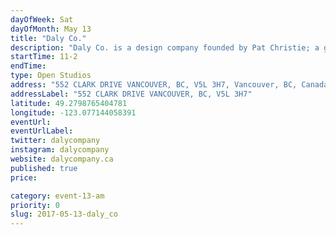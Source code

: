 ```yaml
---
dayOfWeek: Sat
dayOfMonth: May 13
title: "Daly Co."
description: "Daly Co. is a design company founded by Pat Christie; a graduate from Emily Carr University in Industrial Design, and recent Emily Award Winner. <br> <br> With a specialization in wood products, the company has been established around thoughtful human-centred design, undertaking projects that activate local capacity and incorporate regional materials.<br> <br> Ask us about our next project - 312 Main - and why our team has been given permission to come on board to design and develop the feature furniture and fixtures for the space. Past clients include Virtuous Pie, Science World, Pyrrha Jewelry, Harlow Skin Care, and Dinner on the Pier.<br> <br> Experience collaborative design through the trifecta of SPACE, Yew Woodshop, and Daly Co. Better yet, meet the pioneers who are driving innovation in Vancouver’s hyper-local design and manufacturing community."
startTime: 11-2
endTime: 
type: Open Studios
address: "552 CLARK DRIVE VANCOUVER, BC, V5L 3H7, Vancouver, BC, Canada"
addressLabel: "552 CLARK DRIVE VANCOUVER, BC, V5L 3H7"
latitude: 49.2798765404781
longitude: -123.077144058391
eventUrl: 
eventUrlLabel: 
twitter: dalycompany
instagram: dalycompany
website: dalycompany.ca
published: true
price: 

category: event-13-am
priority: 0
slug: 2017-05-13-daly_co
---
```

